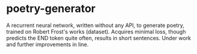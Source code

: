 # poetry-generator
A recurrent neural network, written without any API, to generate poetry, trained on Robert Frost's works (dataset). Acquires minimal loss, though predicts the END token quite often, results in short sentences. Under work and further improvements in line.

